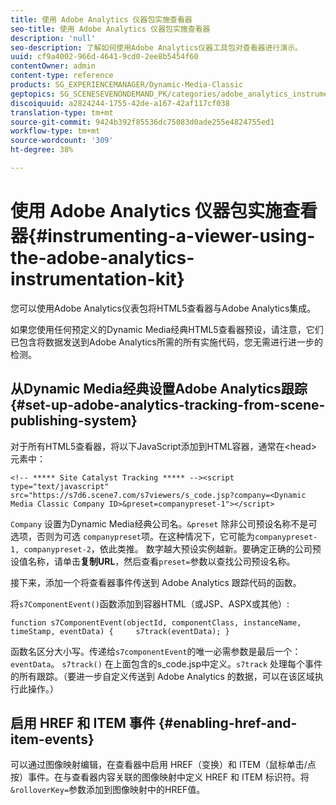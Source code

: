 ```yaml
---
title: 使用 Adobe Analytics 仪器包实施查看器
seo-title: 使用 Adobe Analytics 仪器包实施查看器
description: 'null'
seo-description: 了解如何使用Adobe Analytics仪器工具包对查看器进行演示。
uuid: cf9a4002-966d-4641-9cd0-2ee8b5454f60
contentOwner: admin
content-type: reference
products: SG_EXPERIENCEMANAGER/Dynamic-Media-Classic
geptopics: SG_SCENESEVENONDEMAND_PK/categories/adobe_analytics_instrumentation_kit
discoiquuid: a2824244-1755-42de-a167-42af117cf038
translation-type: tm+mt
source-git-commit: 9424b392f85536dc75083d0ade255e4824755ed1
workflow-type: tm+mt
source-wordcount: '309'
ht-degree: 38%

---
```



# 使用 Adobe Analytics 仪器包实施查看器{#instrumenting-a-viewer-using-the-adobe-analytics-instrumentation-kit}

您可以使用Adobe Analytics仪表包将HTML5查看器与Adobe Analytics集成。

如果您使用任何预定义的Dynamic Media经典HTML5查看器预设，请注意，它们已包含将数据发送到Adobe Analytics所需的所有实施代码，您无需进行进一步的检测。

## 从Dynamic Media经典设置Adobe Analytics跟踪{#set-up-adobe-analytics-tracking-from-scene-publishing-system}

对于所有HTML5查看器，将以下JavaScript添加到HTML容器，通常在&lt;head>元素中：

```as3
<!-- ***** Site Catalyst Tracking ***** --><script type="text/javascript" src="https://s7d6.scene7.com/s7viewers/s_code.jsp?company=<Dynamic Media Classic Company ID>&preset=companypreset-1"></script>
```

`Company` 设置为Dynamic Media经典公司名。`&preset` 除非公司预设名称不是可选项，否则为可选 `companypreset`项。在这种情况下，它可能为`companypreset-1, companypreset-2`，依此类推。 数字越大预设实例越新。要确定正确的公司预设值名称，请单击&#x200B;**复制URL**，然后查看`preset=`参数以查找公司预设名称。

接下来，添加一个将查看器事件传送到 Adobe Analytics 跟踪代码的函数。

将`s7ComponentEvent()`函数添加到容器HTML（或JSP、ASPX或其他）:

```as3
function s7ComponentEvent(objectId, componentClass, instanceName, timeStamp, eventData) {     s7track(eventData); }
```

函数名区分大小写。传递给`s7componentEvent`的唯一必需参数是最后一个：`eventData`。 `s7track()` 在上面包含的s_code.jsp中定义。`s7track` 处理每个事件的所有跟踪。（要进一步自定义传送到 Adobe Analytics 的数据，可以在该区域执行此操作。）

## 启用 HREF 和 ITEM 事件 {#enabling-href-and-item-events}

可以通过图像映射编辑，在查看器中启用 HREF（变换）和 ITEM（鼠标单击/点按）事件。在与查看器内容关联的图像映射中定义 HREF 和 ITEM 标识符。将`&rolloverKey=`参数添加到图像映射中的HREF值。

